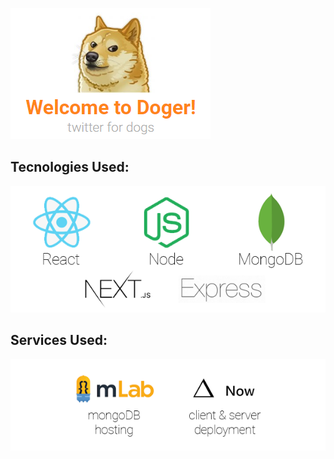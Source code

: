 ![splash image](./readme_static/splash.png)

## Tecnologies Used:
![tecnologies](./readme_static/tec.png)
## Services Used:
![services](./readme_static/serv.png)